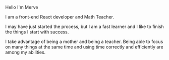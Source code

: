    Hello I'm Merve
   
   I am a front-end React developer and Math Teacher.
   
   I may have just started the process, but I am a fast learner and I like to finish the things I start with success.
   
   I take advantage of being a mother and being a teacher. Being able to focus on many things at the same time and using time correctly and efficiently are among my abilities.
 


